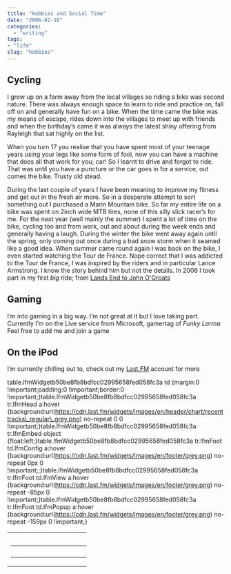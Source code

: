 ```yaml
---
title: "Hobbies and Social Time"
date: "2006-02-16"
categories:
  - "writing"
tags:
- "life"
slug: "hobbies"
---
```


## Cycling

I grew up on a farm away from the local villages so riding a bike was second nature. There was always enough space to learn to ride and practice on, fall off on and generally have fun on a bike.
When the time came the bike was my means of escape, rides down into the villages to meet up with friends and when the birthday’s came it was always the latest shiny offering from Rayleigh that sat highly on the list.

When you turn 17 you realise that you have spent most of your teenage years using your legs like some form of fool, now you can have a machine that does all that work for you; car!
So I learnt to drive and forgot to ride. That was until you have a puncture or the car goes in for a service, out comes the bike. Trusty old stead.

During the last couple of years I have been meaning to improve my fitness and get out in the fresh air more. So in a desperate attempt to sort something out I purchased a Marin Mountain bike. So far my entire life on a bike was spent on 2inch wide MTB tires, none of this silly slick racer’s for me.
For the next year (well mainly the summer) I spent a lot of time on the bike, cycling too and from work, out and about during the week ends and generally having a laugh.
During the winter the bike went away again until the spring, only coming out once during a bad snow storm when it seamed like a good idea.
When summer came round again I was back on the bike, I even started watching the Tour de France. Nope correct that I was addicted to the Tour de France, I was inspired by the riders and in particular Lance Armstrong. I know the story behind him but not the details. In 2006 I took part in my first _big_ ride; from [Lands End to John O'Groats][1]

## Gaming

I’m into gaming in a big way. I’m not great at it but I love taking part.
Currently I’m on the Live service from Microsoft, gamertag of _Funky Larma_ Feel free to add me and join a game

## On the iPod

I’m currently chilling out to, check out my [Last.FM][2] account for more

table.lfmWidgetb50be8fb8bdfcc02995658fed058fc3a td {margin:0 !important;padding:0 !important;border:0 !important;}table.lfmWidgetb50be8fb8bdfcc02995658fed058fc3a tr.lfmHead a:hover {background:url(https://cdn.last.fm/widgets/images/en/header/chart/recenttracks\_regular\_grey.png) no-repeat 0 0 !important;}table.lfmWidgetb50be8fb8bdfcc02995658fed058fc3a tr.lfmEmbed object {float:left;}table.lfmWidgetb50be8fb8bdfcc02995658fed058fc3a tr.lfmFoot td.lfmConfig a:hover {background:url(https://cdn.last.fm/widgets/images/en/footer/grey.png) no-repeat 0px 0 !important;;}table.lfmWidgetb50be8fb8bdfcc02995658fed058fc3a tr.lfmFoot td.lfmView a:hover {background:url(https://cdn.last.fm/widgets/images/en/footer/grey.png) no-repeat -85px 0 !important;}table.lfmWidgetb50be8fb8bdfcc02995658fed058fc3a tr.lfmFoot td.lfmPopup a:hover {background:url(https://cdn.last.fm/widgets/images/en/footer/grey.png) no-repeat -159px 0 !important;}

<table class="lfmWidgetb50be8fb8bdfcc02995658fed058fc3a" cellpadding="0" cellspacing="0" border="0" style="width:184px"><tbody><tr class="lfmHead"><td><a title="FunkyLarma: Recently Listened Tracks" href="https://www.last.fm/user/FunkyLarma/" target="_blank" style="overflow:hidden;height:20px;width:184px;background:url(https://cdn.last.fm/widgets/images/en/header/chart/recenttracks_regular_grey.png) no-repeat 0 -20px;text-decoration:none;border:0" rel="noopener"></a></td></tr><tr class="lfmEmbed"><td></td></tr><tr class="lfmFoot"><td style="background:url(https://cdn.last.fm/widgets/images/footer_bg/grey.png) repeat-x 0 0;text-align:right"><table cellspacing="0" cellpadding="0" border="0" style="width:184px"><tbody><tr><td class="lfmConfig"><a href="https://www.last.fm/widgets/?colour=grey&amp;chartType=recenttracks&amp;user=FunkyLarma&amp;chartFriends=1&amp;from=code&amp;widget=chart" title="Get your own widget" target="_blank" style="overflow:hidden;width:85px;height:20px;float:right;background:url(https://cdn.last.fm/widgets/images/en/footer/grey.png) no-repeat 0px -20px;text-decoration:none;border:0" rel="noopener"></a></td><td class="lfmView" style="width:74px"><a href="https://www.last.fm/user/FunkyLarma/" title="View FunkyLarma's profile" target="_blank" style="overflow:hidden;width:74px;height:20px;background:url(https://cdn.last.fm/widgets/images/en/footer/grey.png) no-repeat -85px -20px;text-decoration:none;border:0" rel="noopener"></a></td><td class="lfmPopup" style="width:25px"><a href="https://www.last.fm/widgets/popup/?colour=grey&amp;chartType=recenttracks&amp;user=FunkyLarma&amp;chartFriends=1&amp;from=code&amp;widget=chart&amp;resize=1" title="Load this chart in a pop up" target="_blank" style="overflow:hidden;width:25px;height:20px;background:url(https://cdn.last.fm/widgets/images/en/footer/grey.png) no-repeat -159px -20px;text-decoration:none;border:0" rel="noopener"></a></td></tr></tbody></table></td></tr></tbody></table>

[1]:	https://adamchamberlin.info/tagged/end2end/
[2]:	https://www.last.fm/user/FunkyLarma